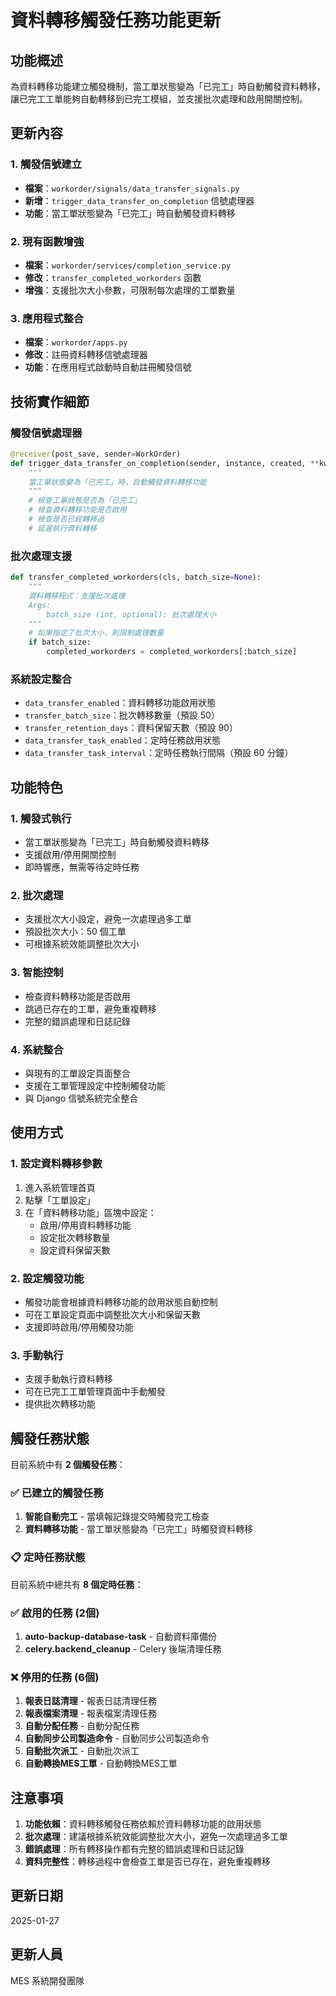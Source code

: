 # 資料轉移觸發任務功能更新

## 功能概述
為資料轉移功能建立觸發機制，當工單狀態變為「已完工」時自動觸發資料轉移，讓已完工工單能夠自動轉移到已完工模組，並支援批次處理和啟用開關控制。

## 更新內容

### 1. 觸發信號建立
- **檔案**：`workorder/signals/data_transfer_signals.py`
- **新增**：`trigger_data_transfer_on_completion` 信號處理器
- **功能**：當工單狀態變為「已完工」時自動觸發資料轉移

### 2. 現有函數增強
- **檔案**：`workorder/services/completion_service.py`
- **修改**：`transfer_completed_workorders` 函數
- **增強**：支援批次大小參數，可限制每次處理的工單數量

### 3. 應用程式整合
- **檔案**：`workorder/apps.py`
- **修改**：註冊資料轉移信號處理器
- **功能**：在應用程式啟動時自動註冊觸發信號

## 技術實作細節

### 觸發信號處理器
```python
@receiver(post_save, sender=WorkOrder)
def trigger_data_transfer_on_completion(sender, instance, created, **kwargs):
    """
    當工單狀態變為「已完工」時，自動觸發資料轉移功能
    """
    # 檢查工單狀態是否為「已完工」
    # 檢查資料轉移功能是否啟用
    # 檢查是否已經轉移過
    # 延遲執行資料轉移
```

### 批次處理支援
```python
def transfer_completed_workorders(cls, batch_size=None):
    """
    資料轉移程式：支援批次處理
    Args:
        batch_size (int, optional): 批次處理大小
    """
    # 如果指定了批次大小，則限制處理數量
    if batch_size:
        completed_workorders = completed_workorders[:batch_size]
```

### 系統設定整合
- `data_transfer_enabled`：資料轉移功能啟用狀態
- `transfer_batch_size`：批次轉移數量（預設 50）
- `transfer_retention_days`：資料保留天數（預設 90）
- `data_transfer_task_enabled`：定時任務啟用狀態
- `data_transfer_task_interval`：定時任務執行間隔（預設 60 分鐘）

## 功能特色

### 1. 觸發式執行
- 當工單狀態變為「已完工」時自動觸發資料轉移
- 支援啟用/停用開關控制
- 即時響應，無需等待定時任務

### 2. 批次處理
- 支援批次大小設定，避免一次處理過多工單
- 預設批次大小：50 個工單
- 可根據系統效能調整批次大小

### 3. 智能控制
- 檢查資料轉移功能是否啟用
- 跳過已存在的工單，避免重複轉移
- 完整的錯誤處理和日誌記錄

### 4. 系統整合
- 與現有的工單設定頁面整合
- 支援在工單管理設定中控制觸發功能
- 與 Django 信號系統完全整合

## 使用方式

### 1. 設定資料轉移參數
1. 進入系統管理首頁
2. 點擊「工單設定」
3. 在「資料轉移功能」區塊中設定：
   - 啟用/停用資料轉移功能
   - 設定批次轉移數量
   - 設定資料保留天數

### 2. 設定觸發功能
- 觸發功能會根據資料轉移功能的啟用狀態自動控制
- 可在工單設定頁面中調整批次大小和保留天數
- 支援即時啟用/停用觸發功能

### 3. 手動執行
- 支援手動執行資料轉移
- 可在已完工工單管理頁面中手動觸發
- 提供批次轉移功能

## 觸發任務狀態

目前系統中有 **2 個觸發任務**：

### ✅ 已建立的觸發任務
1. **智能自動完工** - 當填報記錄提交時觸發完工檢查
2. **資料轉移功能** - 當工單狀態變為「已完工」時觸發資料轉移

### 📋 定時任務狀態

目前系統中總共有 **8 個定時任務**：

### ✅ 啟用的任務 (2個)
1. **auto-backup-database-task** - 自動資料庫備份
2. **celery.backend_cleanup** - Celery 後端清理任務

### ❌ 停用的任務 (6個)
1. **報表日誌清理** - 報表日誌清理任務
2. **報表檔案清理** - 報表檔案清理任務
3. **自動分配任務** - 自動分配任務
4. **自動同步公司製造命令** - 自動同步公司製造命令
5. **自動批次派工** - 自動批次派工
6. **自動轉換MES工單** - 自動轉換MES工單

## 注意事項

1. **功能依賴**：資料轉移觸發任務依賴於資料轉移功能的啟用狀態
2. **批次處理**：建議根據系統效能調整批次大小，避免一次處理過多工單
3. **錯誤處理**：所有轉移操作都有完整的錯誤處理和日誌記錄
4. **資料完整性**：轉移過程中會檢查工單是否已存在，避免重複轉移

## 更新日期
2025-01-27

## 更新人員
MES 系統開發團隊
